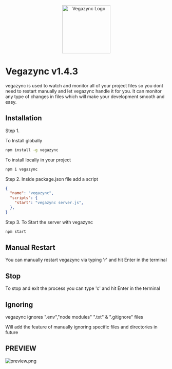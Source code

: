 <p align="center">
  <a href="https://devharsh2k4.github.io/vegazync/">
    <img src="./logo-withoutBg.png" alt="Vegazync Logo" width="150" height="150">
  </a>
</p>


# Vegazync v1.4.3

vegazync is used to watch and monitor all of your project files so you dont need to restart manually and let vegazync handle it for you. It can monitor any type of changes in  files which will make your development smooth and easy.



## Installation
Step 1.

To Install globally
```bash
npm install -g vegazync
```

To install locally in your project
```bash
npm i vegazync
```

Step 2.
Inside package.json file add a script

```json
{
  "name": "vegazync",
  "scripts": {
    "start": "vegazync server.js",
  },
}
```

Step 3.
To Start the server with vegazync
```bash
npm start
```

## Manual Restart

You can manually restart vegazync via typing 'r' and hit Enter in the terminal

## Stop

To stop and exit the process you can type 'c' and hit Enter in the terminal

## Ignoring

vegazync ignores ".env","node modules" ".txt" & ".gitignore" files 

Will add the feature of manually ignoring specific files and directories in future
                                                                                                                                                                               
## PREVIEW  
![preview.png ](https://github.com/devharsh2k4/vegazync/blob/main/preview.png)                                                                                                                                                                                                                                                                                                              
